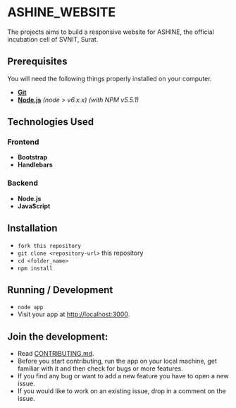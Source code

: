 # ASHINE_WEBSITE
The projects aims to build a responsive website for ASHINE, the official incubation cell of SVNIT, Surat.

## Prerequisites

You will need the following things properly installed on your computer.

* **[Git](https://git-scm.com/)**
* **[Node.js](https://nodejs.org/)** *(node > v6.x.x)* *(with NPM v5.5.1)*

## Technologies Used

### Frontend
* __Bootstrap__
* __Handlebars__

### Backend
* __Node.js__
* __JavaScript__

## Installation

* `fork this repository`
* `git clone <repository-url>` this repository
* `cd <folder_name>`
* `npm install`

## Running / Development

* `node app`
* Visit your app at [http://localhost:3000](http://localhost:3000).

## Join the development:

* Read [CONTRIBUTING.md](https://github.com/UdacityFrontEndScholarship/udabuddy/blob/master/CONTRIBUTING.md).
* Before you start contributing, run the app on your local machine, get familiar with it and then check for bugs 
or more features.
* If you find any bug or want to add a new feature you have to open a new issue.
* If you would like to work on an existing issue, drop in a comment on the issue.